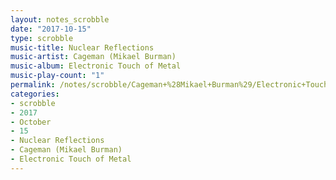 ```yaml
---
layout: notes_scrobble
date: "2017-10-15"
type: scrobble
music-title: Nuclear Reflections
music-artist: Cageman (Mikael Burman)
music-album: Electronic Touch of Metal
music-play-count: "1"
permalink: /notes/scrobble/Cageman+%28Mikael+Burman%29/Electronic+Touch+of+Metal/e4b9f1eecd911391e678afe8e9a8fd071c718e27.html
categories:
- scrobble
- 2017
- October
- 15
- Nuclear Reflections
- Cageman (Mikael Burman)
- Electronic Touch of Metal
---
```

